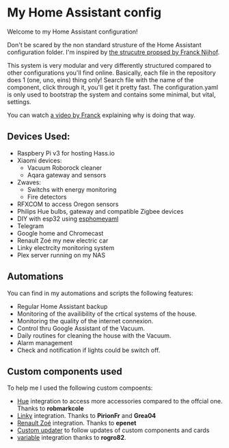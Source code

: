 # My Home Assistant config

Welcome to my Home Assistant configuration!

Don't be scared by the non standard strusture of the Home Assistant configuration folder.
I'm inspired by [the strucutre propsed by Franck Nijhof](https://github.com/frenck/home-assistant-config).

This system is very modular and very differently structured compared to other configurations you'll find online.
Basically, each file in the repository does 1 (one, uno, eins)
thing only! Search file with the name of the component, click through it, you'll get it pretty fast. The configuration.yaml is only used to bootstrap the system
and contains some minimal, but vital, settings.

You can watch [a video by Franck](https://www.youtube.com/watch?v=lndeybw21PY) explaining why is doing that way.

## Devices Used:
  - Raspbery Pi v3 for hosting Hass.io
  - Xiaomi devices:
    - Vacuum Roborock cleaner
    - Aqara gateway and sensors
  - Zwaves:
    - Switchs with energy monitoring
    - Fire detectors
  - RFXCOM to access Oregon sensors
  - Philips Hue bulbs, gateway and compatible Zigbee devices
  - DIY with esp32 using [esphomeyaml](https://esphomelib.com/esphomeyaml/)
  - Telegram
  - Google home and Chromecast
  - Renault Zoé my new electric car
  - Linky electrcity monitoring system
  - Plex server running on my NAS

## Automations
  
You can find in my automations and scripts the following features: 
  - Regular Home Assistant backup
  - Monitoring of the availibility of the crtical systems of the house.
  - Monitoring the quality of the internet connexion.
  - Control thru Google Assistant of the Vacuum.
  - Daily routines for cleaning the house with the Vacuum.
  - Alarm management
  - Check and notification if lights could be switch off.

## Custom components used

To help me I used the following custom compoents: 
  - [Hue](https://github.com/robmarkcole/Hue-sensors-HASS) integration to access more accessories compared to the offcial one. Thanks to **robmarkcole**
  - [Linky](https://github.com/home-assistant/home-assistant/pull/20535) integration. Thanks to **PirionFr** and **Grea04**
  - [Renault Zoé](https://github.com/epenet/hassRenaultZE) integration. Thanks to **epenet**
  - [Custom updater](https://github.com/custom-components/custom_updater) to follow updates of custom components and cards
  - [variable](https://github.com/rogro82/hass-variables) integration
  thanks to **rogro82**.

